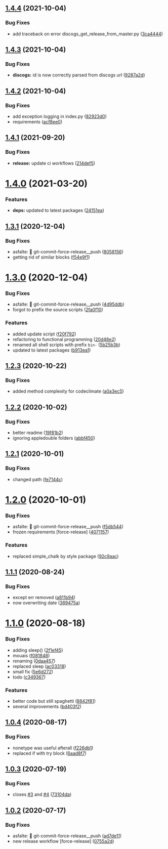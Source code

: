 ## [1.4.4](https://github.com/bamdadsabbagh/tagger/compare/v1.4.3...v1.4.4) (2021-10-04)


### Bug Fixes

* add traceback on error discogs_get_release_from_master.py ([3ca4444](https://github.com/bamdadsabbagh/tagger/commit/3ca4444936e5c2694ac72f4691df004d704f1b36))

## [1.4.3](https://github.com/bamdadsabbagh/tagger/compare/v1.4.2...v1.4.3) (2021-10-04)


### Bug Fixes

* **discogs:** id is now correctly parsed from discogs url ([9287a2d](https://github.com/bamdadsabbagh/tagger/commit/9287a2d4dccb049049aac733333e769baee5bb1c))

## [1.4.2](https://github.com/bamdadsabbagh/tagger/compare/v1.4.1...v1.4.2) (2021-10-04)


### Bug Fixes

* add exception logging in index.py ([82923d0](https://github.com/bamdadsabbagh/tagger/commit/82923d03c5fefdb3500968399fc98e59d2681f4c))
* requirements ([acf8ee0](https://github.com/bamdadsabbagh/tagger/commit/acf8ee0dbf771ef7c70ecdf1c9152003fdaaf39a))

## [1.4.1](https://github.com/bamdadsabbagh/tagger/compare/v1.4.0...v1.4.1) (2021-09-20)


### Bug Fixes

* **release:** update ci workflows ([214def5](https://github.com/bamdadsabbagh/tagger/commit/214def5291be78e56a3394eb336642cd6c409092))

# [1.4.0](https://github.com/bamdadsabbagh/tagger/compare/v1.3.1...v1.4.0) (2021-03-20)


### Features

* **deps:** updated to latest packages ([24151ea](https://github.com/bamdadsabbagh/tagger/commit/24151eaa6e9cab56cbb933643865fe84e8a7f6b4))

## [1.3.1](https://github.com/bamdadsabbagh/tagger/compare/v1.3.0...v1.3.1) (2020-12-04)


### Bug Fixes

* asfalte: 🔨 git-commit-force-release__push ([8058156](https://github.com/bamdadsabbagh/tagger/commit/805815623471c995a4f8933cbf0420023779df13))
* getting rid of similar blocks ([f54e9f1](https://github.com/bamdadsabbagh/tagger/commit/f54e9f19784abca262d72cde21b8febeaf1b4ddd))

# [1.3.0](https://github.com/bamdadsabbagh/tagger/compare/v1.2.3...v1.3.0) (2020-12-04)


### Bug Fixes

* asfalte: 🔨 git-commit-force-release__push ([4d95ddb](https://github.com/bamdadsabbagh/tagger/commit/4d95ddbaa6fde7a6f20a3f46079d43c47c4e8776))
* forgot to prefix the source scripts ([2fa0f10](https://github.com/bamdadsabbagh/tagger/commit/2fa0f108b5970f0e50b4af157bc633557511af30))


### Features

* added update script ([f20f792](https://github.com/bamdadsabbagh/tagger/commit/f20f7921e908f1b38eb18c2fab2b0c967b254f7c))
* refactoring to functional programming ([20d48e2](https://github.com/bamdadsabbagh/tagger/commit/20d48e22b96fd1f7210a3671b3391fbaed6cf2fb))
* renamed all shell scripts with prefix `bin-` ([5b25b3b](https://github.com/bamdadsabbagh/tagger/commit/5b25b3bcf1d8a3789788910245f5c6b5ec94d3f5))
* updated to latest packages ([b913ea1](https://github.com/bamdadsabbagh/tagger/commit/b913ea155dcbc17a44927e5379ac56059131ec1a))

## [1.2.3](https://github.com/bamdadsabbagh/tagger/compare/v1.2.2...v1.2.3) (2020-10-22)


### Bug Fixes

* added method complexity for codeclimate ([a0a3ec5](https://github.com/bamdadsabbagh/tagger/commit/a0a3ec524b88427eaa2e32d176a66a8e16813e98))

## [1.2.2](https://github.com/bamdadsabbagh/tagger/compare/v1.2.1...v1.2.2) (2020-10-02)


### Bug Fixes

* better readme ([19f81b2](https://github.com/bamdadsabbagh/tagger/commit/19f81b24eba6ac71400b75e65224a571d8874bc8))
* ignoring appledouble folders ([abbf450](https://github.com/bamdadsabbagh/tagger/commit/abbf45032130854c65b05a7698e4bffbc71da998))

## [1.2.1](https://github.com/bamdadsabbagh/tagger/compare/v1.2.0...v1.2.1) (2020-10-01)


### Bug Fixes

* changed path ([fe7144c](https://github.com/bamdadsabbagh/tagger/commit/fe7144c8c52dba474857e2b76b9f8069639fe47b))

# [1.2.0](https://github.com/bamdadsabbagh/tagger/compare/v1.1.1...v1.2.0) (2020-10-01)


### Bug Fixes

* asfalte: 🔨 git-commit-force-release__push ([f5db544](https://github.com/bamdadsabbagh/tagger/commit/f5db5447af8872af5c4504c01c9ea06e3ef60ec3))
* frozen requirements [force-release] ([4071157](https://github.com/bamdadsabbagh/tagger/commit/407115751a6ef155e9cc64bcb2051efb3b7c249d))


### Features

* replaced simple_chalk by style package ([92c9aac](https://github.com/bamdadsabbagh/tagger/commit/92c9aace257b01dfa0f324c3ec73bb04533fbbff))

## [1.1.1](https://github.com/bamdadsabbagh/tagger/compare/v1.1.0...v1.1.1) (2020-08-24)


### Bug Fixes

* except err removed ([a811b94](https://github.com/bamdadsabbagh/tagger/commit/a811b944a9035342c74223906735b81f03be6322))
* now overwriting date ([369475a](https://github.com/bamdadsabbagh/tagger/commit/369475a13abee1c31f84d7c81a56e80dff8240ba))

# [1.1.0](https://github.com/bamdadsabbagh/tagger/compare/v1.0.4...v1.1.0) (2020-08-18)


### Bug Fixes

* adding sleep() ([2f1ef45](https://github.com/bamdadsabbagh/tagger/commit/2f1ef45586c5424a11130b70a1d6882f6ec4a3e8))
* mouais ([f081848](https://github.com/bamdadsabbagh/tagger/commit/f081848614d43ed5157bc2b9629f1bc4c25e973b))
* renaming ([0daa457](https://github.com/bamdadsabbagh/tagger/commit/0daa4579a13aadf474cc2edf7991c5af30396c74))
* replaced sleep ([ac03318](https://github.com/bamdadsabbagh/tagger/commit/ac03318d067dcde7a3b494ffe7fed290af21b52f))
* small fix ([5e6d272](https://github.com/bamdadsabbagh/tagger/commit/5e6d272669b74c8128698c338384e1e91f126e22))
* todo ([c349367](https://github.com/bamdadsabbagh/tagger/commit/c349367456b8a8988927f18a3c2ce8b94c8d4c5d))


### Features

* better code but still spaghetti ([8842f81](https://github.com/bamdadsabbagh/tagger/commit/8842f814a8c8542e0003042b4e7122dd1bee111f))
* several improvements ([bd403f2](https://github.com/bamdadsabbagh/tagger/commit/bd403f2d2296565e6f6a60593c3810f56d8bdd2e))

## [1.0.4](https://github.com/bamdadsabbagh/tagger/compare/v1.0.3...v1.0.4) (2020-08-17)


### Bug Fixes

* nonetype was useful afterall ([f226db1](https://github.com/bamdadsabbagh/tagger/commit/f226db1a130ebd15741cf2cb3b192db5bfe874e2))
* replaced if with try block ([6aad8f7](https://github.com/bamdadsabbagh/tagger/commit/6aad8f787580d07f59ebb4dfcfb6e4328753955d))

## [1.0.3](https://github.com/bamdadsabbagh/tagger/compare/v1.0.2...v1.0.3) (2020-07-19)


### Bug Fixes

* closes [#3](https://github.com/bamdadsabbagh/tagger/issues/3) and [#4](https://github.com/bamdadsabbagh/tagger/issues/4) ([73104da](https://github.com/bamdadsabbagh/tagger/commit/73104dafc1a4274e3078fcd4531a66cf74ff2746))

## [1.0.2](https://github.com/bamdadsabbagh/tagger/compare/v1.0.1...v1.0.2) (2020-07-17)


### Bug Fixes

* asfalte: 🔨 git-commit-force-release__push ([ad7de11](https://github.com/bamdadsabbagh/tagger/commit/ad7de11a9a1d828bc20088a9b4cc4aedc31a7c00))
* new release workflow [force-release] ([0755a2d](https://github.com/bamdadsabbagh/tagger/commit/0755a2d158dac370dc9c3383f2cbf38d37986dcc))
